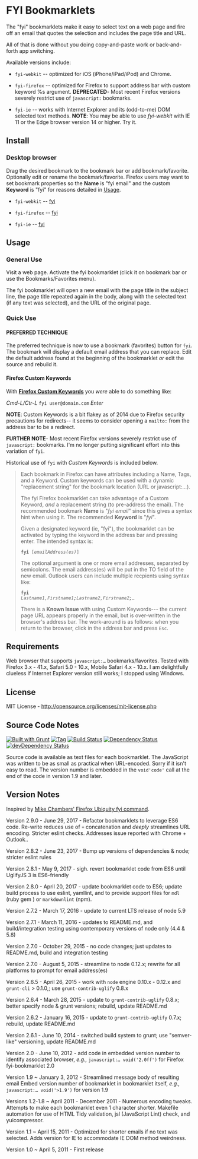 # FYI Bookmarklets

The "fyi" bookmarklets make it easy to select text on a web page and fire off
an email that quotes the selection and includes the page title and URL.

All of that is done without you doing copy-and-paste work or back-and-forth
app switching.

Available versions include:

+ `fyi-webkit` -- optimized for iOS (iPhone/iPad/iPod) and Chrome.

+ `fyi-firefox` -- optimized for Firefox to support address bar with custom
  keyword %s argument. **DEPRECATED**- Most recent Firefox versions severely
  restrict use of `javascript:` bookmarks.

+ `fyi-ie` -- works with Internet Explorer and its (odd-to-me) DOM selected
  text methods. **NOTE**: You may be able to use _fyi-webkit_ with IE 11 or
  the Edge browser version 14 or higher. Try it.

## Install

### Desktop browser

Drag the desired bookmark to the bookmark bar or add bookmark/favorite.
Optionally edit or rename the bookmark/favorite. Firefox users may want to set
bookmark properties so the **Name** is "fyi email" and the custom **Keyword**
is "fyi" for reasons detailed in [Usage](#Usage).

+ `fyi-webkit` -- <a href="javascript:%28%28%29%3D%3E%7Blet%20o%3D%27user%40domain.tld%27%2Ce%3D%27%27%3Bconst%20n%3DencodeURIComponent%28document.title%29%2Ct%3D%27%250D%250A%27%2Cd%3Dwindow.getSelection%28%29%3B%27%27%3D%3D%3De%26%26%28e%3Dwindow.prompt%28%27Send%20link%20to%20email%20address%28es%29%3A%27%2Co%29%29%3B%27%27%21%3D%3De%26%26%28location.href%3D%60mailto%3A%24%7Be%7D%3Fsubject%3Dfyi%3A%24%7Bn%7D%26body%3D%24%7Bn%7D%24%7Bt%7D%24%7BencodeURIComponent%28location.href%29%7D%24%7Bt%7D---%24%7Bt%7D%24%7BencodeURIComponent%28d%29%7D%24%7Bt%7D%24%7Bt%7D%60%29%7D%29%28%29%3Bvoid%272.9.0wk%27" title="fyi-webkit">fyi</a>

+ `fyi-firefox` -- <a href="javascript:%28%28%29%3D%3E%7Blet%20e%3D%27user%40domain.tld%27%2Cn%3D%27%2525s%27%3Bconst%20o%3DencodeURIComponent%28document.title%29%2Ct%3D%27%250D%250A%27%2Cd%3Dwindow.getSelection%28%29%3B3%3En.length%26%26%28n%3Dwindow.prompt%28%27Send%20link%20to%20email%20address%28es%29%3A%27%2Ce%29%29%3B%27%27%21%3D%3Dn%26%26%28location.href%3D%60mailto%3A%24%7Bn%7D%3Fsubject%3Dfyi%3A%24%7Bo%7D%26body%3D%24%7Bo%7D%24%7Bt%7D%24%7BencodeURIComponent%28location.href%29%7D%24%7Bt%7D---%24%7Bt%7D%24%7BencodeURIComponent%28d%29%7D%24%7Bt%7D%24%7Bt%7D%60%29%7D%29%28%29%3Bvoid%272.9.0ff%27" title="fyi-firefox">fyi</a>

+ `fyi-ie` -- <a href="javascript:%21function%28%29%7Bvar%20e%3D%27user%40domain.tld%27%2Co%3D%27%27%3Bconst%20n%3DencodeURIComponent%28document.title%29%2Ct%3D%27%250D%250A%27%2Cc%3Ddocument.selection%3B%27%27%21%3D%3D%28o%3Dwindow.prompt%28%27Send%20link%20to%20email%20address%28es%29%3A%27%2Ce%29%29%26%26%28location.href%3D%27mailto%3A%27%2Bo%2B%27%3Fsubject%3Dfyi%3A%27%2Bn%2B%27%26body%3D%27%2Bn%2Bt%2BencodeURIComponent%28location.href%29%2Bt%2B%28c%26%26c.createRange%28%29.text%3F%27---%27%2Bt%2BencodeURIComponent%28c.createRange%28%29.text%29%2Bt%2Bt%3At%29%29%7D%28%29%3Bvoid%272.9.0ie%27" title="fyi-ie">fyi</a>

## Usage

### General Use

Visit a web page. Activate the fyi bookmarklet (click it on bookmark bar or
use the Bookmarks/Favorites menu).

The fyi bookmarklet will open a new email with the page title in the subject
line, the page title repeated again in the body, along with the selected text
(if any text was selected), and the URL of the original page.

### Quick Use

#### PREFERRED TECHNIQUE

The preferred technique is now to use a bookmark (favorites) button for `fyi`.
The bookmark will display a default email address that you can replace. Edit
the default address found at the beginning of the bookmarklet _or_ edit the
source and rebuild it.

#### Firefox Custom Keywords

With **[Firefox Custom Keywords][firefox-keywords-url]** you _were_ able to do
something like:

_Cmd-L/Ctr-L_ `fyi user@domain.com` _Enter_

**NOTE**: Custom Keywords is a bit flakey as of 2014 due to Firefox security
precautions for redirects-- it seems to consider opening a `mailto:` from the
address bar to be a redirect.

**FURTHER NOTE**- Most recent Firefox versions severely restrict use of
`javascript:` bookmarks. I'm no longer putting significant effort into this
variation of `fyi`.

Historical use of `fyi` with _Custom Keywords_ is included below.

> Each bookmark in Firefox can have attributes including a Name, Tags, and
> a Keyword. Custom keywords can be used with a dynamic "replacement string"
> for the bookmark location (URL or javascript:…).
>
> The fyi Firefox bookmarklet can take advantage of a Custom Keyword, _and_
> a replacement string (to pre-address the email). The recommended bookmark
> **Name** is "_fyi email_" since this gives a syntax hint when using it. The
> recommended **Keyword** is "_fyi_".
>
> Given a designated keyword (ie, "fyi"), the bookmarklet can be activated by
> typing the keyword in the address bar and pressing enter. The intended
> syntax is:
>
> <code><b>fyi</b> [<i>emailAddress(es)</i>]</code>
>
> The optional argument is one or more email addresses, separated by
> semicolons. The email address(es) will be put in the TO field of the new
> email. Outlook users can include multiple recpients using syntax like:
>
> <code><b>fyi</b> <i>Lastname1,Firstname1<b>;</b>Lastname2,Firstname2<b>;</b>&hellip;</i></code>
>
> There is a **Known Issue** with using Custom Keywords--- the current page
> URL appears properly in the email, but is over-written in the browser's
> address bar. The work-around is as follows: when you return to the browser,
> click in the address bar and press `Esc`.

## Requirements

Web browser that supports `javascript:…` bookmarks/favorites.
Tested with Firefox 3.x - 41.x, Safari 5.0 - 10.x, Mobile Safari 4.x - 10.x.
I am delightfully clueless if Internet Explorer version still works; I stopped
using Windows.

## License

MIT License - <http://opensource.org/licenses/mit-license.php>

## Source Code Notes

[![Built with Grunt][built-with-grunt-img]][built-with-grunt-url]
[![Tag][tag-image]][tag-url]
[![Build Status][build-image]][build-url]
[![Dependency Status][dep-image]][dep-url]
[![devDependency Status][devDep-image]][devDep-url]

Source code is available as text files for each bookmarklet. The JavaScript
was written to be as small as practical when URL-encoded. Sorry if it isn't
easy to read. The version number is embedded in the `void'code'` call at the
end of the code in version 1.9 and later.

## Version Notes

Inspired by [Mike Chambers' Firefox Ubiquity fyi command][mikes-fyi-url].

Version 2.9.0 - June 29, 2017 -
Refactor bookmarklets to leverage ES6 code. Re-write reduces use of `+`
concatenation and _deeply_ streamlines URL encoding. Stricter eslint checks.
Addresses issue reported with Chrome + Outlook..

Version 2.8.2 - June 23, 2017 -
Bump up versions of dependencies & node; stricter eslint rules

Version 2.8.1 - May 9, 2017 -
sigh. revert bookmarklet code from ES6 until UglifyJS 3 is ES6-friendly

Version 2.8.0 - April 20, 2017 -
update bookmarklet code to ES6; update build process to use eslint, yamllint,
and to provide support files for `mdl` (ruby gem ) or `markdownlint` (npm).

Version 2.7.2 - March 17, 2016 -
update to current LTS release of node 5.9

Version 2.7.1 - March 11, 2016 -
updates to README.md, and build/integration testing using contemporary
versions of node only (4.4 & 5.8)

Version 2.7.0 - October 29, 2015 -
no code changes; just updates to README.md, build and integration testing

Version 2.7.0 - August 5, 2015 -
streamline to node 0.12.x; rewrite for all platforms to prompt for email
address(es)

Version 2.6.5 - April 26, 2015 -
work with `node` engine 0.10.x - 0.12.x and `grunt-cli` > 0.1.0,; use
`grunt-contrib-uglify` 0.8.x

Version 2.6.4 - March 28, 2015 -
update to `grunt-contrib-uglify` 0.8.x; better specify node & grunt versions;
rebuild, update README.md

Version 2.6.2 - January 16, 2015 -
update to `grunt-contrib-uglify` 0.7.x; rebuild, update README.md

Version 2.6.1 - June 10, 2014 -
switched build system to grunt; use "semver-like" versioning, update README.md

Version 2.0 - June 10, 2012 -
add code in embedded version number to identify associated browser,
_e.g.,_ `javascript:… void('2.0ff')` for Firefox fyi-bookmarklet 2.0

Version 1.9 ~ January 3, 2012 -
Streamlined message body of resulting email
Embed version number of bookmarklet in bookmarklet itself,
_e.g.,_ `javascript:… void('>1.9')` for version 1.9

Versions 1.2-1.8 ~ April 2011 - December 2011 -
Numerous encoding tweaks.
Attempts to make each bookmarklet even 1 character shorter.
Makefile automation for use of HTML Tidy validation, jsl (JavaScript Lint)
check, and yuicompressor.

Version 1.1 ~ April 15, 2011 -
Optimized for shorter emails if no text was selected. Adds version for IE to
accommodate IE DOM method weirdness.

Version 1.0 ~ April 5, 2011 - First release

<!-- Reference URLs -->
[built-with-grunt-img]: https://cdn.gruntjs.com/builtwith.png
[built-with-grunt-url]: http://gruntjs.com/
[build-image]: https://secure.travis-ci.org/mobilemind/fyi-bookmarklets.png?branch=master
[build-url]: https://secure.travis-ci.org/mobilemind/fyi-bookmarklets
[tag-image]: https://img.shields.io/github/tag/mobilemind/fyi-bookmarklets.svg
[tag-url]: https://github.com/mobilemind/fyi-bookmarklets/tags
[dep-image]: https://david-dm.org/mobilemind/fyi-bookmarklets.svg
[dep-url]: https://david-dm.org/mobilemind/fyi-bookmarklets
[devDep-image]: https://img.shields.io/david/dev/mobilemind/fyi-bookmarklets.svg
[devDep-url]: https://david-dm.org/mobilemind/fyi-bookmarklets#info=devDependencies

[firefox-keywords-url]: http://www-archive.mozilla.org/docs/end-user/keywords.html "Mozilla Firefox Custom Keywords"
[mikes-fyi-url]: http://www.mikechambers.com/blog/2009/07/13/fyi-ubiquity-command-updated/ "Mike Chambers: code=joy : Ubiquity fyi command updated"
